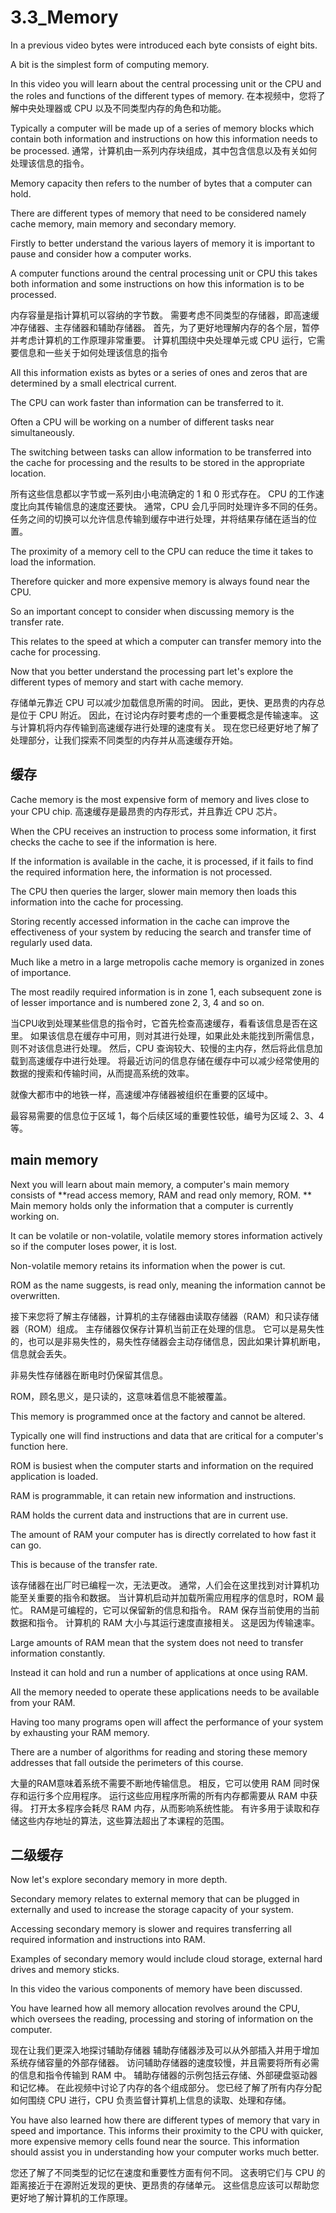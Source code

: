 # 3.3_Memory

In a previous video bytes were introduced each byte consists of eight bits.

A bit is the simplest form of computing memory.

In this video you will learn about the central processing unit or the CPU and the roles and functions of the different types of memory.
在本视频中，您将了解中央处理器或 CPU 以及不同类型内存的角色和功能。

Typically a computer will be made up of a series of memory blocks which contain both information and instructions on how this information needs to be processed.
通常，计算机由一系列内存块组成，其中包含信息以及有关如何处理该信息的指令。

Memory capacity then refers to the number of bytes that a computer can hold.

There are different types of memory that need to be considered namely cache memory, main memory and secondary memory.

Firstly to better understand the various layers of memory it is important to pause and consider how a computer works.

A computer functions around the central processing unit or CPU this takes both information and some instructions on how this information is to be processed.

内存容量是指计算机可以容纳的字节数。
需要考虑不同类型的存储器，即高速缓冲存储器、主存储器和辅助存储器。
首先，为了更好地理解内存的各个层，暂停并考虑计算机的工作原理非常重要。
计算机围绕中央处理单元或 CPU 运行，它需要信息和一些关于如何处理该信息的指令

All this information exists as bytes or a series of ones and zeros that are determined by a small electrical current.

The CPU can work faster than information can be transferred to it.

Often a CPU will be working on a number of different tasks near simultaneously.

The switching between tasks can allow information to be transferred into the cache for processing and the results to be stored in the appropriate location.

所有这些信息都以字节或一系列由小电流确定的 1 和 0 形式存在。
CPU 的工作速度比向其传输信息的速度还要快。
通常，CPU 会几乎同时处理许多不同的任务。
任务之间的切换可以允许信息传输到缓存中进行处理，并将结果存储在适当的位置。

The proximity of a memory cell to the CPU can reduce the time it takes to load the information.

Therefore quicker and more expensive memory is always found near the CPU.

So an important concept to consider when discussing memory is the transfer rate.

This relates to the speed at which a computer can transfer memory into the cache for processing.

Now that you better understand the processing part let's explore the different types of memory and start with cache memory.



存储单元靠近 CPU 可以减少加载信息所需的时间。
因此，更快、更昂贵的内存总是位于 CPU 附近。
因此，在讨论内存时要考虑的一个重要概念是传输速率。
这与计算机将内存传输到高速缓存进行处理的速度有关。
现在您已经更好地了解了处理部分，让我们探索不同类型的内存并从高速缓存开始。

## 缓存

Cache memory is the most expensive form of memory and lives close to your CPU chip.
高速缓存是最昂贵的内存形式，并且靠近 CPU 芯片。

When the CPU receives an instruction to process some information, it first checks the cache to see if the information is here.

If the information is available in the cache, it is processed, if it fails to find the required information here, the information is not processed.

The CPU then queries the larger, slower main memory then loads this information into the cache for processing.

Storing recently accessed information in the cache can improve the effectiveness of your system by reducing the search and transfer time of regularly used data.

Much like a metro in a large metropolis cache memory is organized in zones of importance.

The most readily required information is in zone 1, each subsequent zone is of lesser importance and is numbered zone 2, 3, 4 and so on.

当CPU收到处理某些信息的指令时，它首先检查高速缓存，看看该信息是否在这里。
如果该信息在缓存中可用，则对其进行处理，如果此处未能找到所需信息，则不对该信息进行处理。
然后，CPU 查询较大、较慢的主内存，然后将此信息加载到高速缓存中进行处理。
将最近访问的信息存储在缓存中可以减少经常使用的数据的搜索和传输时间，从而提高系统的效率。

就像大都市中的地铁一样，高速缓冲存储器被组织在重要的区域中。

最容易需要的信息位于区域 1，每个后续区域的重要性较低，编号为区域 2、3、4 等。

## main memory

Next you will learn about main memory, a computer's main memory consists of **read access memory, RAM and read only memory, ROM.
**
Main memory holds only the information that a computer is currently working on.

It can be volatile or non-volatile, volatile memory stores information actively so if the computer loses power, it is lost.

Non-volatile memory retains its information when the power is cut.

ROM as the name suggests, is read only, meaning the information cannot be overwritten.

接下来您将了解主存储器，计算机的主存储器由读取存储器（RAM）和只读存储器（ROM）组成。
主存储器仅保存计算机当前正在处理的信息。
它可以是易失性的，也可以是非易失性的，易失性存储器会主动存储信息，因此如果计算机断电，信息就会丢失。

非易失性存储器在断电时仍保留其信息。

ROM，顾名思义，是只读的，这意味着信息不能被覆盖。

This memory is programmed once at the factory and cannot be altered.

Typically one will find instructions and data that are critical for a computer's function here.

ROM is busiest when the computer starts and information on the required application is loaded.

RAM is programmable, it can retain new information and instructions.

RAM holds the current data and instructions that are in current use.

The amount of RAM your computer has is directly correlated to how fast it can go.

This is because of the transfer rate.

该存储器在出厂时已编程一次，无法更改。
通常，人们会在这里找到对计算机功能至关重要的指令和数据。
当计算机启动并加载所需应用程序的信息时，ROM 最忙。
RAM是可编程的，它可以保留新的信息和指令。
RAM 保存当前使用的当前数据和指令。
计算机的 RAM 大小与其运行速度直接相关。
这是因为传输速率。

Large amounts of RAM mean that the system does not need to transfer information constantly.

Instead it can hold and run a number of applications at once using RAM.

All the memory needed to operate these applications needs to be available from your RAM.

Having too many programs open will affect the performance of your system by exhausting your RAM memory.

There are a number of algorithms for reading and storing these memory addresses that fall outside the perimeters of this course.

大量的RAM意味着系统不需要不断地传输信息。
相反，它可以使用 RAM 同时保存和运行多个应用程序。
运行这些应用程序所需的所有内存都需要从 RAM 中获得。
打开太多程序会耗尽 RAM 内存，从而影响系统性能。
有许多用于读取和存储这些内存地址的算法，这些算法超出了本课程的范围。

## 二级缓存
Now let's explore secondary memory in more depth.

Secondary memory relates to external memory that can be plugged in externally and used to increase the storage capacity of your system.

Accessing secondary memory is slower and requires transferring all required information and instructions into RAM.

Examples of secondary memory would include cloud storage, external hard drives and memory sticks.

In this video the various components of memory have been discussed.

You have learned how all memory allocation revolves around the CPU, which oversees the reading, processing and storing of information on the computer.

现在让我们更深入地探讨辅助存储器
辅助存储器涉及可以从外部插入并用于增加系统存储容量的外部存储器。
访问辅助存储器的速度较慢，并且需要将所有必需的信息和指令传输到 RAM 中。
辅助存储器的示例包括云存储、外部硬盘驱动器和记忆棒。
在此视频中讨论了内存的各个组成部分。
您已经了解了所有内存分配如何围绕 CPU 进行，CPU 负责监督计算机上信息的读取、处理和存储。

You have also learned how there are different types of memory that vary in speed and importance.
This informs their proximity to the CPU with quicker, more expensive memory cells found near the source.
This information should assist you in understanding how your computer works much better.

您还了解了不同类型的记忆在速度和重要性方面有何不同。
这表明它们与 CPU 的距离接近于在源附近发现的更快、更昂贵的存储单元。 
这些信息应该可以帮助您更好地了解计算机的工作原理。